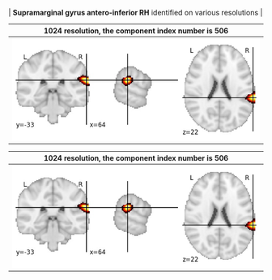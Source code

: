 


| **Supramarginal gyrus antero-inferior RH** identified on various resolutions |

| 1024 resolution, the component index number is 506|  
|:---:|  
| ![Component 1024](../1024/final/506.jpg "From component 1024: Supramarginal gyrus antero-inferior RH") |

| 1024 resolution, the component index number is 506|  
|:---:|  
| ![Component 1024](../1024/final/506.jpg "From component 1024: Supramarginal gyrus antero-inferior RH") |